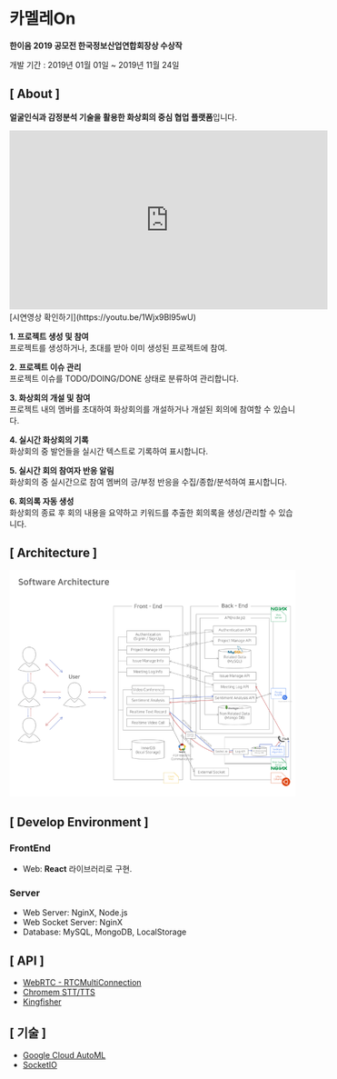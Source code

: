 # 카멜레On

**한이음 2019 공모전 한국정보산업연합회장상 수상작**

개발 기간 : 2019년 01월 01일  ~ 2019년 11월 24일


## [ About ]

**얼굴인식과 감정분석 기술을 활용한 화상회의 중심 협업 플랫폼**입니다.
<iframe width="560" height="315" src="https://youtu.be/1Wjx9Bl95wU" frameborder="0" allowfullscreen></iframe>  
[시연영상 확인하기](https://youtu.be/1Wjx9Bl95wU)

**1. 프로젝트 생성 및 참여** <br>
프로젝트를 생성하거나, 초대를 받아 이미 생성된 프로젝트에 참여.

**2. 프로젝트 이슈 관리** <br>
프로젝트 이슈를 TODO/DOING/DONE 상태로 분류하여 관리합니다.

**3. 화상회의 개설 및 참여** <br>
프로젝트 내의 멤버를 초대하여 화상회의를 개설하거나 개설된 회의에 참여할 수 있습니다.

**4. 실시간 화상회의 기록** <br>
화상회의 중 발언들을 실시간 텍스트로 기록하여 표시합니다.

**5. 실시간 회의 참여자 반응 알림** <br>
화상회의 중 실시간으로 참여 멤버의 긍/부정 반응을 수집/종합/분석하여 표시합니다.

**6. 회의록 자동 생성** <br>
화상회의 종료 후 회의 내용을 요약하고 키워드를 추출한 회의록을 생성/관리할 수 있습니다.

## [ Architecture ]             

![architecture](https://github.com/chameleon-ver0-1/Front-End/blob/develop/chameleonArchitecture.png)

## [ Develop Environment ]
### FrontEnd
- Web: **React** 라이브러리로 구현.

### Server
- Web Server: NginX, Node.js
- Web Socket Server: NginX
- Database: MySQL, MongoDB, LocalStorage

## [ API ]
- [WebRTC - RTCMultiConnection](https://github.com/muaz-khan/RTCMultiConnection)
- [Chromem STT/TTS](https://github.com/dodortus/webrtc-lab/tree/master/frontend/views/examples/speech-recognition)
- [Kingfisher](https://github.com/onevcat/Kingfisher)

## [ 기술 ]
- [Google Cloud AutoML](https://cloud.google.com/automl?hl=ko)
- [SocketIO](https://socket.io/)


